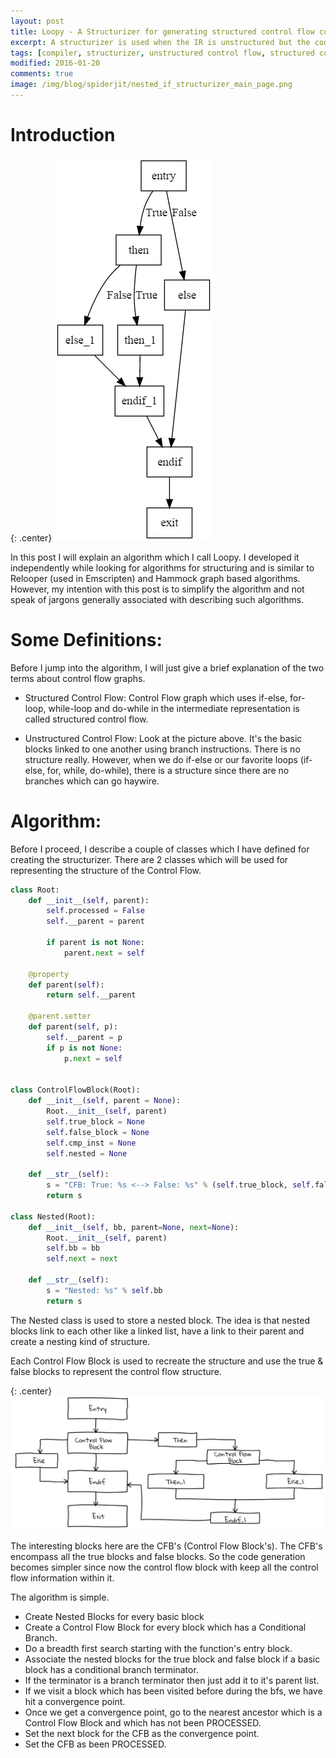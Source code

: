 ```yaml
---
layout: post
title: Loopy - A Structurizer for generating structured control flow code.
excerpt: A structurizer is used when the IR is unstructured but the code to be generated needs to be structured. A structured control flow represents idioms which are generally present in higher-level languages such as if-else, for-loop, while-loop, do-while etc.
tags: [compiler, structurizer, unstructured control flow, structured control flow, cfg]
modified: 2016-01-20
comments: true
image: /img/blog/spiderjit/nested_if_structurizer_main_page.png
---
```


# Introduction

{: .center}
![Nested If Else Block](/img/blog/spiderjit/nested_if_cfg.png "Nested If-else CFG")

In this post I will explain an algorithm which I call Loopy. I developed it independently while looking for algorithms for structuring and is similar to Relooper (used in Emscripten) and Hammock graph based algorithms. However, my intention with this post is to simplify the algorithm and not speak of jargons generally associated with describing such algorithms.

# Some Definitions:

Before I jump into the algorithm, I will just give a brief explanation of the two terms about control flow graphs.

- Structured Control Flow: Control Flow graph which uses if-else, for-loop, while-loop and do-while in the intermediate representation is called structured control flow.

- Unstructured Control Flow: Look at the picture above. It's the basic blocks linked to one another using branch instructions. There is no structure really. However, when we do if-else or our favorite loops (if-else, for, while, do-while), there is a structure since there are no branches which can go haywire.

# Algorithm:

Before I proceed, I describe a couple of classes which I have defined for creating the structurizer. There are 2 classes which will be used for representing the structure of the Control Flow.

~~~python
class Root:
    def __init__(self, parent):
        self.processed = False
        self.__parent = parent

        if parent is not None:
            parent.next = self

    @property
    def parent(self):
        return self.__parent

    @parent.setter
    def parent(self, p):
        self.__parent = p
        if p is not None:
            p.next = self


class ControlFlowBlock(Root):
    def __init__(self, parent = None):
        Root.__init__(self, parent)
        self.true_block = None
        self.false_block = None
        self.cmp_inst = None
        self.nested = None

    def __str__(self):
        s = "CFB: True: %s <--> False: %s" % (self.true_block, self.false_block)
        return s

class Nested(Root):
    def __init__(self, bb, parent=None, next=None):
        Root.__init__(self, parent)
        self.bb = bb
        self.next = next

    def __str__(self):
        s = "Nested: %s" % self.bb
        return s
~~~

The Nested class is used to store a nested block. The idea is that nested blocks link to each other like a linked list, have a link to their parent and create a nesting kind of structure.

Each Control Flow Block is used to recreate the structure and use the true & false blocks to represent the control flow structure.

{: .center}
![Nested If Else Structurized diagram](/img/blog/spiderjit/nested_if_structurizer.png "Nested If Structurized")

The interesting blocks here are the CFB's (Control Flow Block's). The CFB's encompass all the true blocks and false blocks. So the code generation becomes simpler since now the control flow block with keep all the control flow information within it.

The algorithm is simple.

- Create Nested Blocks for every basic block
- Create a Control Flow Block for every block which has a Conditional Branch.
- Do a breadth first search starting with the function's entry block.
- Associate the nested blocks for the true block and false block if a basic block has a conditional branch terminator.
- If the terminator is a branch terminator then just add it to it's parent list.
- If we visit a block which has been visited before during the bfs, we have hit a convergence point.
- Once we get a convergence point, go to the nearest ancestor which is a Control Flow Block and which has not been PROCESSED.
- Set the next block for the CFB as the convergence point.
- Set the CFB as been PROCESSED.
